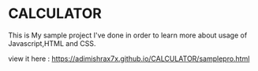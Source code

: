 # CALCULATOR
This is My sample project I've done in order to learn more about usage of Javascript,HTML and CSS.



view it here : https://adimishrax7x.github.io/CALCULATOR/samplepro.html
